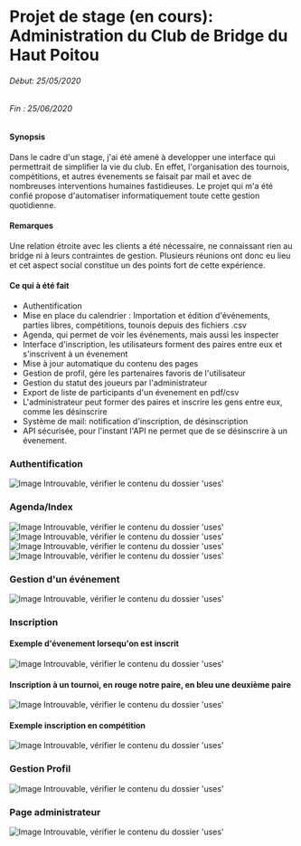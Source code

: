 # Projet de stage (en cours): Administration du Club de Bridge du Haut Poitou

###### Début: 25/05/2020
###### Fin  : 25/06/2020

#### Synopsis
Dans le cadre d'un stage, j'ai été amené à developper une interface qui permettrait de simplifier la vie du club. 
En effet, l'organisation des tournois, compétitions, et autres évenements se faisait par mail et avec de nombreuses interventions humaines fastidieuses. Le projet qui m'a été confié propose d'automatiser informatiquement toute cette gestion quotidienne.

#### Remarques
Une relation étroite avec les clients a été nécessaire, ne connaissant rien au bridge ni à leurs contraintes de gestion. Plusieurs réunions ont donc eu lieu et cet aspect social constitue un des points fort de cette expérience.

#### Ce qui à été fait
* Authentification
* Mise en place du calendrier : Importation et édition d'événements, parties libres, compétitions, tounois depuis des fichiers .csv
* Agenda, qui permet de voir les événements, mais aussi les inspecter
* Interface d'inscription, les utilisateurs forment des paires entre eux et s'inscrivent à un évenement
* Mise à jour automatique du contenu des pages
* Gestion de profil, gére les partenaires favoris de l'utilisateur
* Gestion du statut des joueurs par l'administrateur
* Export de liste de participants d'un évenement en pdf/csv
* L'administrateur peut former des paires et inscrire les gens entre eux, comme les désinscrire
* Système de mail: notification d'inscription, de désinscription
* API sécurisée, pour l'instant l'API ne permet que de se désinscrire à un évenement.

### Authentification
![Image Introuvable, vérifier le contenu du dossier 'uses'](uses/login.png)

### Agenda/Index
![Image Introuvable, vérifier le contenu du dossier 'uses'](uses/agendawk.png)
![Image Introuvable, vérifier le contenu du dossier 'uses'](uses/planning.png)
![Image Introuvable, vérifier le contenu du dossier 'uses'](uses/agendam.png)
![Image Introuvable, vérifier le contenu du dossier 'uses'](uses/agendad.png)

### Gestion d'un événement
![Image Introuvable, vérifier le contenu du dossier 'uses'](uses/agendaeditevent.png)

### Inscription
#### Exemple d'évenement lorsequ'on est inscrit
![Image Introuvable, vérifier le contenu du dossier 'uses'](uses/evenementinscrit.png)
#### Inscription à un tournoi, en rouge notre paire, en bleu une deuxième paire
![Image Introuvable, vérifier le contenu du dossier 'uses'](uses/evenemeninscription.png)
#### Exemple inscription en compétition
![Image Introuvable, vérifier le contenu du dossier 'uses'](uses/evenenementinscriptionparticularite.png)

### Gestion Profil
![Image Introuvable, vérifier le contenu du dossier 'uses'](uses/favoris.png)

### Page administrateur
![Image Introuvable, vérifier le contenu du dossier 'uses'](uses/importbasecsv.png)
